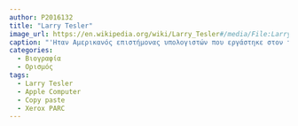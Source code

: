 ```yaml
---
author: P2016132  
title: "Larry Tesler"
image_url: https://en.wikipedia.org/wiki/Larry_Tesler#/media/File:Larry_Tesler_Smiles_at_Whisper.jpeg
caption: "'Ηταν Αμερικανός επιστήμονας υπολογιστών που εργάστηκε στον τομέα της αλληλεπίδρασης ανθρώπου-υπολογιστή. Ο Tesler εργάστηκε στα Xerox PARC, Apple, Amazon και Yahoo."
categories:
  - Βιογραφία 
  - Ορισμός 
tags:
  - Larry Tesler
  - Apple Computer
  - Copy paste
  - Xerox PARC
---
```

